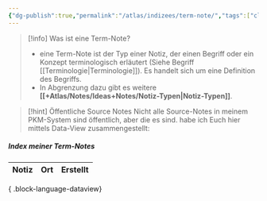```yaml
---
{"dg-publish":true,"permalink":"/atlas/indizees/term-note/","tags":["class/admin","class/index"],"noteIcon":""}
---
```



> [!info] Was ist eine Term-Note?
> - eine Term-Note ist der Typ einer Notiz, der einen Begriff oder ein Konzept terminologisch erläutert (Siehe Begriff [[Terminologie\|Terminologie]]). Es handelt sich um eine Definition des Begriffs.
> - In Abgrenzung dazu gibt es weitere **[[+Atlas/Notes/Ideas+Notes/Notiz-Typen\|Notiz-Typen]]**.

> [!hint] Öffentliche Source Notes
> Nicht alle Source-Notes in meinem PKM-System sind öffentlich, aber die es sind. habe ich Euch hier mittels Data-View zusammengestellt:
>


##### Index meiner Term-Notes
| Notiz | Ort | Erstellt |
| ----- | --- | -------- |

{ .block-language-dataview}

